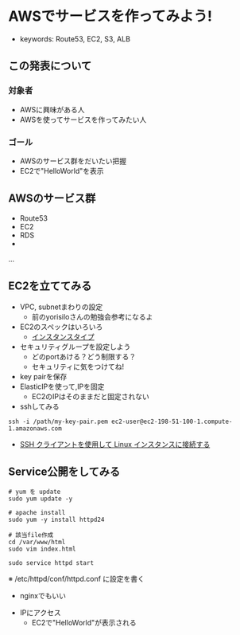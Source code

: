 # AWSでサービスを作ってみよう!
- keywords: Route53, EC2, S3, ALB

## この発表について
### 対象者
  - AWSに興味がある人
  - AWSを使ってサービスを作ってみたい人

### ゴール
- AWSのサービス群をだいたい把握
- EC2で"HelloWorld"を表示

## AWSのサービス群
- Route53
- EC2
- RDS
- 
...


## EC2を立ててみる
- VPC, subnetまわりの設定
  - 前のyorisiloさんの勉強会参考になるよ
- EC2のスペックはいろいろ
  - [インスタンスタイプ](https://aws.amazon.com/jp/ec2/instance-types/)
- セキュリティグループを設定しよう
  - どのportあける？どう制限する？
  - セキュリティに気をつけてね!
- key pairを保存
- ElasticIPを使って,IPを固定
  - EC2のIPはそのままだと固定されない
- sshしてみる

``` ssh
ssh -i /path/my-key-pair.pem ec2-user@ec2-198-51-100-1.compute-1.amazonaws.com
```
  - [SSH クライアントを使用して Linux インスタンスに接続する](https://docs.aws.amazon.com/ja_jp/AWSEC2/latest/UserGuide/AccessingInstancesLinux.html)

## Service公開をしてみる
```
# yum を update
sudo yum update -y

# apache install
sudo yum -y install httpd24

# 該当file作成
cd /var/www/html
sudo vim index.html

sudo service httpd start
```

※ /etc/httpd/conf/httpd.conf に設定を書く
* nginxでもいい

- IPにアクセス
  - EC2で"HelloWorld"が表示される
  
